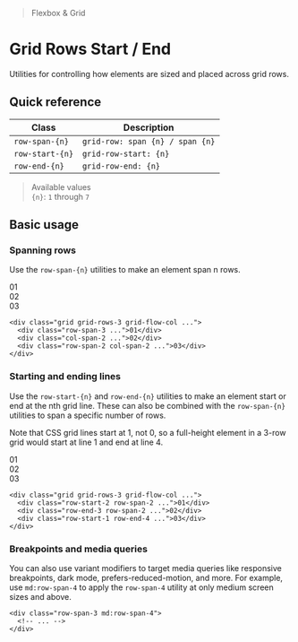 > Flexbox & Grid

# Grid Rows Start / End
Utilities for controlling how elements are sized and placed across grid rows.

## Quick reference

| Class           | Description                     |
| --------------- | ------------------------------- |
| `row-span-{n}`  | `grid-row: span {n} / span {n}` |
| `row-start-{n}` | `grid-row-start: {n}`           |
| `row-end-{n}`   | `grid-row-end: {n}`             |

> Available values <br />
> `{n}`: `1` through `7` <br />

## Basic usage
### Spanning rows
Use the `row-span-{n}` utilities to make an element span n rows.

<container>
  <box striped class="grid grid-rows-3 grid-flow-col gap-24 rounded-4" fg-color="var(--tw-fuchsia-fg)" bg-color="var(--tw-fuchsia-bg)">
    <div class="pd-bg-fuchsia-500 ex-box row-span-3 ">01</div>
    <div class="pd-bg-fuchsia-300 ex-box col-span-2 ">02</div>
    <div class="pd-bg-fuchsia-500 ex-box col-span-2 row-span-2 ">03</div>
  </box>
</container>

```html{2,4}
<div class="grid grid-rows-3 grid-flow-col ...">
  <div class="row-span-3 ...">01</div>
  <div class="col-span-2 ...">02</div>
  <div class="row-span-2 col-span-2 ...">03</div>
</div>
```

### Starting and ending lines
Use the `row-start-{n}` and `row-end-{n}` utilities to make an element start or end at the nth grid line. These can also be combined with the `row-span-{n}` utilities to span a specific number of rows.

Note that CSS grid lines start at 1, not 0, so a full-height element in a 3-row grid would start at line 1 and end at line 4.

<container>
  <box striped class="grid grid-rows-3 grid-flow-col gap-24 rounded-4">
    <div class="pd-bg-blue-500 ex-box row-start-2 row-span-2">01</div>
    <div class="pd-bg-blue-500 ex-box row-end-3 row-span-2">02</div>
    <div class="pd-bg-blue-500 ex-box row-start-1 row-end-4">03</div>
  </box>
</container>

```html{2-4}
<div class="grid grid-rows-3 grid-flow-col ...">
  <div class="row-start-2 row-span-2 ...">01</div>
  <div class="row-end-3 row-span-2 ...">02</div>
  <div class="row-start-1 row-end-4 ...">03</div>
</div>
```

### Breakpoints and media queries
You can also use variant modifiers to target media queries like responsive breakpoints, dark mode, prefers-reduced-motion, and more. For example, use `md:row-span-4` to apply the `row-span-4` utility at only medium screen sizes and above.

```html{1}
<div class="row-span-3 md:row-span-4">
  <!-- ... -->
</div>
```
